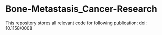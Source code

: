 # Bone-Metastasis_Cancer-Research
This repository stores all relevant code for following publication: doi: 10.1158/0008
